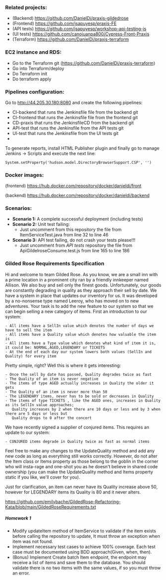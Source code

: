 ### Related projects:

- (Backend) https://github.com/DanielDi/praxis-gildedrose
- (Frontend) https://github.com/jsapuyesp/praxis-FE
- (API tests) https://github.com/jsapuyesp/workshop-api-testing-js
- (UI tests) https://github.com/canojuanpa800/Cypress-Front-Praxis
- (Terraform) https://github.com/DanielDi/praxis-terraform

### EC2 instance and RDS:
- Go to the Terraform git (https://github.com/DanielDi/praxis-terraform)
- Go into Terraform/deploy
- Do Terraform init
- Do terraform apply

### Pipelines configuration:
Go to http://44.205.30.180:8080 and create the following pipelines:
- CI-backend that runs the Jenkinsfile file from the backend git
- CI-frontend that runs the Jenkinsfile file from the frontend git
- CD-praxis that runs the JenkinsfileCD from the backend git
- API-test that runs the Jenkinsfile from the API tests git
- UI-test that runs the Jenkinsfile from the UI tests git
- 
To generate reports, install HTML Publisher plugin and finally go to manage Jenkins -> Scripts and execute the next line: 
```
System.setProperty('hudson.model.DirectoryBrowserSupport.CSP', '')
```
### Docker images:
(frontend) https://hub.docker.com/repository/docker/danieldi/front

(backend) https://hub.docker.com/repository/docker/danieldi/backend


### Scenarios:
- **Scenario 1:** A complete successful deployment (including tests)
- **Scenario 2:** Unit test failing:
 	- Just uncomment from this repository the file from ItemServiceTest.java from line 32 to line 46 
- **Scenario 3:** API test failing, do not crash your tests please!!!
 	- Just uncomment from *API tests* repository the file from ApiGildelroseConsume.test.js from line 165 to line 186 

### Gilded Rose Requirements Specification

Hi and welcome to team Gilded Rose. As you know, we are a small inn with a prime location in a
prominent city ran by a friendly innkeeper named Allison. We also buy and sell only the finest goods.
Unfortunately, our goods are constantly degrading in quality as they approach their sell by date. We
have a system in place that updates our inventory for us. It was developed by a no-nonsense type named
Leeroy, who has moved on to new adventures. Your task is to add the new feature to our system so that
we can begin selling a new category of items. First an introduction to our system:

	- All items have a SellIn value which denotes the number of days we have to sell the item
	- All items have a Quality value which denotes how valuable the item is
	- All items have a Type value which denotes what kind of item it is, it could be: NORMAL,AGED,LEGENDARY or TICKETS
	- At the end of each day our system lowers both values (SellIn and Quality) for every item

Pretty simple, right? Well this is where it gets interesting:

	- Once the sell by date has passed, Quality degrades twice as fast
	- The Quality of an item is never negative
	- The items of type AGED actually increases in Quality the older it gets
	- The Quality of an item is never more than 50
	- The LEGENDARY items, never has to be sold or decreases in Quality
	- The items of type TICKETS , like the AGED ones, increases in Quality as its SellIn value approaches;
	   Quality increases by 2 when there are 10 days or less and by 3 when there are 5 days or less but
	   Quality drops to 0 after the concert

We have recently signed a supplier of conjured items. This requires an update to our system:

	- CONJURED items degrade in Quality twice as fast as normal items

Feel free to make any changes to the UpdateQuality method and add any new code as long as everything
still works correctly. However, do not alter the Item class or Items property as those belong to the
goblin in the corner who will insta-rage and one-shot you as he doesn't believe in shared code
ownership (you can make the UpdateQuality method and Items property static if you like, we'll cover
for you).

Just for clarification, an item can never have its Quality increase above 50, however for LEGENDARY items
its Quality is 80 and it never alters.

https://github.com/emilybache/GildedRose-Refactoring-Kata/blob/main/GildedRoseRequirements.txt


##### Homework 1
- Modify updateItem method of ItemService to validate if the item exists before calling the repository to update, It must throw an exception when item was not found.
- Implement necessary test cases to achieve 100% coverage. Each test case must be documented using BDD approach(Given, when, then).
- (Bonus) Implement Create batch Item endpoint, the endpoint may receive a list of items and save them to the database. You should validate there is no two items with the same values, if so you must throw an error.  
